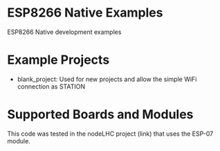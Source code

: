 # ESP8266 Native Examples
ESP8266 Native development examples

Example Projects
================

* blank_project: Used for new projects and allow the simple WiFi connection as STATION

Supported Boards and Modules
================

This code was tested in the nodeLHC project (link) that uses the ESP-07 module.
